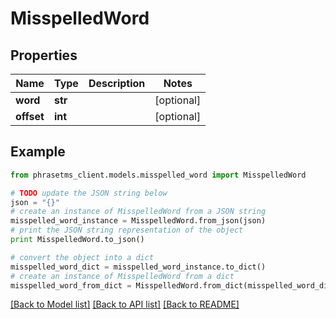 # MisspelledWord

## Properties

| Name       | Type    | Description | Notes      |
| ---------- | ------- | ----------- | ---------- |
| **word**   | **str** |             | [optional] |
| **offset** | **int** |             | [optional] |

## Example

```python
from phrasetms_client.models.misspelled_word import MisspelledWord

# TODO update the JSON string below
json = "{}"
# create an instance of MisspelledWord from a JSON string
misspelled_word_instance = MisspelledWord.from_json(json)
# print the JSON string representation of the object
print MisspelledWord.to_json()

# convert the object into a dict
misspelled_word_dict = misspelled_word_instance.to_dict()
# create an instance of MisspelledWord from a dict
misspelled_word_from_dict = MisspelledWord.from_dict(misspelled_word_dict)
```

[[Back to Model list]](../README.md#documentation-for-models) [[Back to API list]](../README.md#documentation-for-api-endpoints) [[Back to README]](../README.md)
